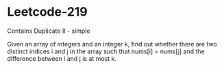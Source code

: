 # Leetcode-219
Contains Duplicate II - simple

Given an array of integers and an integer k, find out whether there are two distinct indices i and j in the array such that nums[i] = nums[j] and the difference between i and j is at most k.